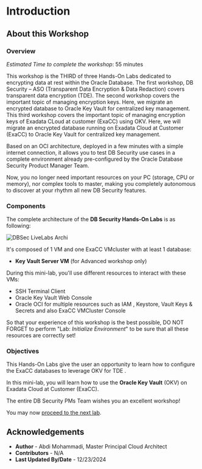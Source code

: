 # Introduction

## About this Workshop
### Overview
*Estimated Time to complete the workshop*: 55 minutes

This workshop is the THIRD of three Hands-On Labs dedicated to encrypting data at rest within the Oracle Database. The first workshop, DB Security – ASO (Transparent Data Encryption & Data Redaction) covers transparent data encryption (TDE). The second workshop covers the important topic of managing encryption keys. Here, we migrate an encrypted database to Oracle Key Vault for centralized key management. This third workshop covers the important topic of managing encryption keys of Exadata CLoud at customer (ExaCC) using OKV. Here, we will migrate an encrypted database running on Exadata Cloud at Customer (ExaCC) to Oracle Key Vault for centralized key management.

Based on an OCI architecture, deployed in a few minutes with a simple internet connection, it allows you to test DB Security use cases in a complete environment already pre-configured by the Oracle Database Security Product Manager Team.

Now, you no longer need important resources on your PC (storage, CPU or memory), nor complex tools to master, making you completely autonomous to discover at your rhythm all new DB Security features.

### Components
The complete architecture of the **DB Security Hands-On Labs** is as following:

  ![DBSec LiveLabs Archi](./images/dbseclab-archi.png "DBSec LiveLabs Archi")

It's composed of 1 VM and one ExaCC VMcluster with at least 1 database:
  - **Key Vault Server VM** (for Advanced workshop only)

During this mini-lab, you'll use different resources to interact with these VMs:
  - SSH Terminal Client
  - Oracle Key Vault Web Console
  - Oracle OCI for multiple resources such as IAM , Keystore, Vault Keys & Secrets and also ExaCC VMCluster Console

So that your experience of this workshop is the best possible, DO NOT FORGET to perform "Lab: *Initialize Environment*" to be sure that all these resources are correctly set!

### Objectives
This Hands-On Labs give the user an opportunity to learn how to configure the ExaCC databases to leverage OKV for TDE .

In this mini-lab, you will learn how to use the **Oracle Key Vault** (OKV) on Exadata Cloud at Customer (ExaCC).

The entire DB Security PMs Team wishes you an excellent workshop!

You may now [proceed to the next lab](#next).

## Acknowledgements
- **Author** - Abdi Mohammadi, Master Principal Cloud Architect 
- **Contributors** - N/A
- **Last Updated By/Date** - 12/23/2024
